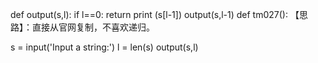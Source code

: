 def output(s,l):
if l==0:
return
print (s[l-1])
output(s,l-1)
def tm027():
【思路】：直接从官网复制，不喜欢递归。

s = input('Input a string:')
l = len(s)
output(s,l)
